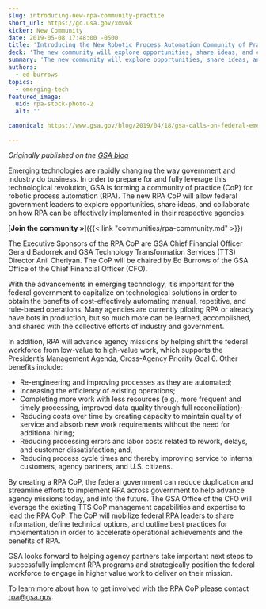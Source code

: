```yaml
---
slug: introducing-new-rpa-community-practice
short_url: https://go.usa.gov/xmvGk
kicker: New Community
date: 2019-05-08 17:48:00 -0500
title: 'Introducing the New Robotic Process Automation Community of Practice'
deck: 'The new community will explore opportunities, share ideas, and collaborate on how RPA can be effectively implemented in federal agencies&#46;'
summary: 'The new community will explore opportunities, share ideas, and collaborate on how RPA can be effectively implemented in federal agencies&#46;'
authors:
  - ed-burrows
topics:
  - emerging-tech
featured_image:
  uid: rpa-stock-photo-2
  alt: ''

canonical: https://www.gsa.gov/blog/2019/04/18/gsa-calls-on-federal-emerging-tech-leaders-to-form-rpa-community-of-practice

---
```


_Originally published on the [GSA blog](https://www.gsa.gov/blog/2019/04/18/gsa-calls-on-federal-emerging-tech-leaders-to-form-rpa-community-of-practice)_

Emerging technologies are rapidly changing the way government and industry do business. In order to prepare for and fully leverage this technological revolution, GSA is forming a community of practice (CoP) for robotic process automation (RPA). The new RPA CoP will allow federal government leaders to explore opportunities, share ideas, and collaborate on how RPA can be effectively implemented in their respective agencies.

[**Join the community »**]({{< link "communities/rpa-community.md" >}})

The Executive Sponsors of the RPA CoP are GSA Chief Financial Officer Gerard Badorrek and GSA Technology Transformation Services (TTS) Director Anil Cheriyan. The CoP will be chaired by Ed Burrows of the GSA Office of the Chief Financial Officer (CFO).

With the advancements in emerging technology, it’s important for the federal government to capitalize on technological solutions in order to obtain the benefits of cost-effectively automating manual, repetitive, and rule-based operations. Many agencies are currently piloting RPA or already have bots in production, but so much more can be learned, accomplished, and shared  with the collective efforts of industry and government.

In addition, RPA will advance agency missions by helping shift the federal workforce from low-value to high-value work, which supports the President’s Management Agenda, Cross-Agency Priority Goal 6. Other benefits include:

- Re-engineering and improving processes as they are automated;
- Increasing the efficiency of existing operations;
- Completing more work with less resources (e.g., more frequent and timely processing, improved data quality through full reconciliation);
- Reducing costs over time by creating capacity to maintain quality of service and absorb new work requirements without the need for additional hiring;
- Reducing processing errors and labor costs related to rework, delays, and customer dissatisfaction; and,
- Reducing process cycle times and thereby improving service to internal customers, agency partners, and U.S. citizens.

By creating a RPA CoP, the federal government can reduce duplication and streamline efforts to implement RPA across government to help advance agency missions today, and into the future. The GSA Office of the CFO will leverage the existing TTS CoP management capabilities and expertise to lead the RPA CoP.  The CoP will mobilize federal RPA leaders to share information, define technical options, and outline best practices for implementation in order to accelerate operational achievements and the benefits of RPA.

GSA looks forward to helping agency partners take important next steps to successfully implement RPA programs and strategically position the federal workforce to engage in higher value work to deliver on their mission.

To learn more about how to get involved with the RPA CoP please contact [rpa@gsa.gov](mailto:rpa@gsa.gov).
